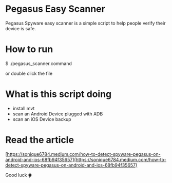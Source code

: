 # Pegasus Easy Scanner
Pegasus Spyware easy scanner is a simple script to help people verify their device is safe.

# How to run
$ ./pegasus_scanner.command

or double click the file

# What is this script doing
 - install mvt
 - scan an Android Device plugged with ADB
 - scan an iOS Device backup

# Read the article
[https://sonique6784.medium.com/how-to-detect-spyware-pegasus-on-android-and-ios-68fb94f35657](https://sonique6784.medium.com/how-to-detect-spyware-pegasus-on-android-and-ios-68fb94f35657)

Good luck 🍀


